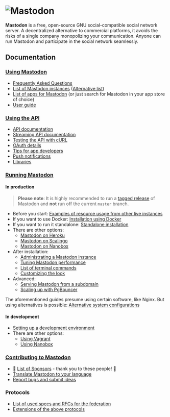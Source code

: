 ![Mastodon](https://i.imgur.com/NhZc40l.png)
====

**Mastodon** is a free, open-source GNU social-compatible social network server. A decentralized alternative to commercial platforms, it avoids the risks of a single company monopolizing your communication. Anyone can run Mastodon and participate in the social network seamlessly.

## Documentation
### [Using Mastodon](Using-Mastodon)

- [Frequently Asked Questions](Using-Mastodon/FAQ.md)
- [List of Mastodon instances](https://joinmastodon.org) ([Alternative list](https://instances.social))
- [List of apps for Mastodon](Using-Mastodon/Apps.md) (or just search for Mastodon in your app store of choice)
- [User guide](Using-Mastodon/User-guide.md)

### [Using the API](Using-the-API)

- [API documentation](Using-the-API/API.md)
- [Streaming API documentation](Using-the-API/Streaming-API.md)
- [Testing the API with cURL](Using-the-API/Testing-with-cURL.md)
- [OAuth details](Using-the-API/OAuth-details.md)
- [Tips for app developers](Using-the-API/Tips-for-app-developers.md)
- [Push notifications](Using-the-API/Push-notifications.md)
- [Libraries](Using-the-API/Libraries.md)

### [Running Mastodon](Running-Mastodon)
#### In production

>**Please note**: It is highly recommended to run a [tagged release](https://github.com/tootsuite/mastodon/releases) of Mastodon and **not** run off the current `master` branch.

- Before you start: [Examples of resource usage from other live instances](Running-Mastodon/Resources-needed.md)
- If you want to use Docker: [Installation using Docker](Running-Mastodon/Docker-Guide.md)
- If you want to run it standalone: [Standalone installation](Running-Mastodon/Production-guide.md)
- There are other options:
  - [Mastodon on Heroku](Running-Mastodon/Heroku-guide.md)
  - [Mastodon on Scalingo](Running-Mastodon/Scalingo-guide.md)
  - [Mastodon on Nanobox](Running-Mastodon/Nanobox-Guide.md)
- After installation:
  - [Administrating a Mastodon instance](Running-Mastodon/Administration-guide.md)
  - [Tuning Mastodon performance](Running-Mastodon/Tuning.md)
  - [List of terminal commands](Running-Mastodon/List-of-Rake-tasks.md)
  - [Customizing the look](Running-Mastodon/Customizing.md)
- Advanced:
  - [Serving Mastodon from a subdomain](Running-Mastodon/Serving_a_different_domain.md)
  - [Scaling up with PgBouncer](Running-Mastodon/PgBouncer-guide.md)

The aforementioned guides presume using certain software, like Nginx. But using alternatives is possible: [Alternative system configurations](Running-Mastodon/Alternatives.md)

#### In development

- [Setting up a development environment](Running-Mastodon/Development-guide.md)
- There are other options:
  - [Using Vagrant](Running-Mastodon/Vagrant-guide.md)
  - [Using Nanobox](Running-Mastodon/Nanobox-Guide.md)

### [Contributing to Mastodon](Contributing-to-Mastodon)
- 🎉 [List of Sponsors](Contributing-to-Mastodon/Sponsors.md) - thank you to these people! 🎉
- [Translate Mastodon to your language](Contributing-to-Mastodon/Translating.md)
- [Report bugs and submit ideas](https://github.com/tootsuite/mastodon/issues)

### Protocols

- [List of used specs and RFCs for the federation](Specs-and-RFCs-used.md)
- [Extensions of the above protocols](Extensions.md)
